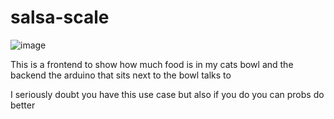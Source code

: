 # salsa-scale

![image](https://cdn.bsky.app/img/feed_fullsize/plain/did:plc:7zxb4jzotsbgdppi52ikz3ur/bafkreicpyv3pl5bb7zs6dlrzfzcoxphqvmi6dp4rjvr2gln3xahimdu7ee@jpeg)

This is a frontend to show how much food is in my cats bowl and the backend the arduino that sits next to the bowl talks to

I seriously doubt you have this use case but also if you do you can probs do better
